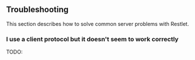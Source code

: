 ## Troubleshooting ##

This section describes how to solve common server problems with Restlet.

### I use a client protocol but it doesn't seem to work correctly ###

TODO:
